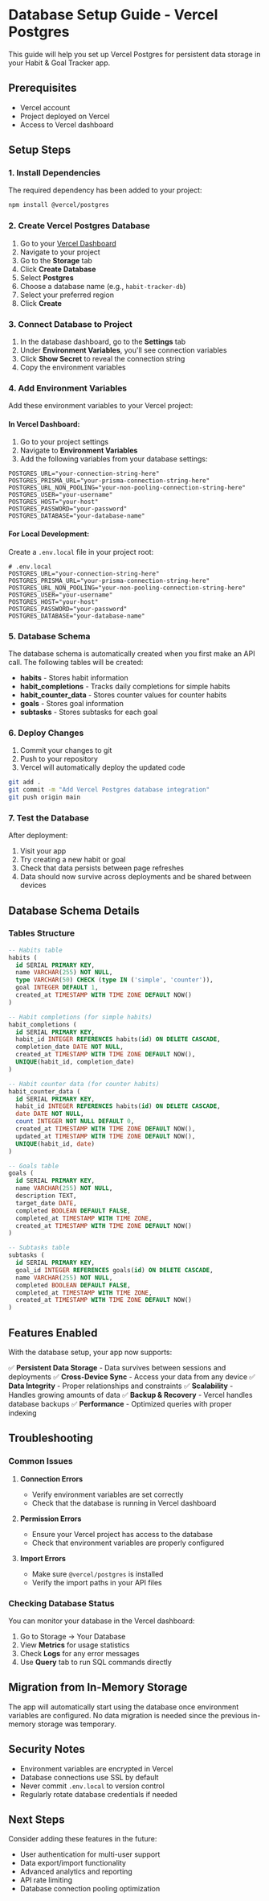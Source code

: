 # Database Setup Guide - Vercel Postgres

This guide will help you set up Vercel Postgres for persistent data storage in your Habit & Goal Tracker app.

## Prerequisites

- Vercel account
- Project deployed on Vercel
- Access to Vercel dashboard

## Setup Steps

### 1. Install Dependencies

The required dependency has been added to your project:

```bash
npm install @vercel/postgres
```

### 2. Create Vercel Postgres Database

1. Go to your [Vercel Dashboard](https://vercel.com/dashboard)
2. Navigate to your project
3. Go to the **Storage** tab
4. Click **Create Database**
5. Select **Postgres**
6. Choose a database name (e.g., `habit-tracker-db`)
7. Select your preferred region
8. Click **Create**

### 3. Connect Database to Project

1. In the database dashboard, go to the **Settings** tab
2. Under **Environment Variables**, you'll see connection variables
3. Click **Show Secret** to reveal the connection string
4. Copy the environment variables

### 4. Add Environment Variables

Add these environment variables to your Vercel project:

#### In Vercel Dashboard:
1. Go to your project settings
2. Navigate to **Environment Variables**
3. Add the following variables from your database settings:

```
POSTGRES_URL="your-connection-string-here"
POSTGRES_PRISMA_URL="your-prisma-connection-string-here"
POSTGRES_URL_NON_POOLING="your-non-pooling-connection-string-here"
POSTGRES_USER="your-username"
POSTGRES_HOST="your-host"
POSTGRES_PASSWORD="your-password"
POSTGRES_DATABASE="your-database-name"
```

#### For Local Development:
Create a `.env.local` file in your project root:

```env
# .env.local
POSTGRES_URL="your-connection-string-here"
POSTGRES_PRISMA_URL="your-prisma-connection-string-here"
POSTGRES_URL_NON_POOLING="your-non-pooling-connection-string-here"
POSTGRES_USER="your-username"
POSTGRES_HOST="your-host"
POSTGRES_PASSWORD="your-password"
POSTGRES_DATABASE="your-database-name"
```

### 5. Database Schema

The database schema is automatically created when you first make an API call. The following tables will be created:

- **habits** - Stores habit information
- **habit_completions** - Tracks daily completions for simple habits
- **habit_counter_data** - Stores counter values for counter habits
- **goals** - Stores goal information
- **subtasks** - Stores subtasks for each goal

### 6. Deploy Changes

1. Commit your changes to git
2. Push to your repository
3. Vercel will automatically deploy the updated code

```bash
git add .
git commit -m "Add Vercel Postgres database integration"
git push origin main
```

### 7. Test the Database

After deployment:

1. Visit your app
2. Try creating a new habit or goal
3. Check that data persists between page refreshes
4. Data should now survive across deployments and be shared between devices

## Database Schema Details

### Tables Structure

```sql
-- Habits table
habits (
  id SERIAL PRIMARY KEY,
  name VARCHAR(255) NOT NULL,
  type VARCHAR(50) CHECK (type IN ('simple', 'counter')),
  goal INTEGER DEFAULT 1,
  created_at TIMESTAMP WITH TIME ZONE DEFAULT NOW()
)

-- Habit completions (for simple habits)
habit_completions (
  id SERIAL PRIMARY KEY,
  habit_id INTEGER REFERENCES habits(id) ON DELETE CASCADE,
  completion_date DATE NOT NULL,
  created_at TIMESTAMP WITH TIME ZONE DEFAULT NOW(),
  UNIQUE(habit_id, completion_date)
)

-- Habit counter data (for counter habits)
habit_counter_data (
  id SERIAL PRIMARY KEY,
  habit_id INTEGER REFERENCES habits(id) ON DELETE CASCADE,
  date DATE NOT NULL,
  count INTEGER NOT NULL DEFAULT 0,
  created_at TIMESTAMP WITH TIME ZONE DEFAULT NOW(),
  updated_at TIMESTAMP WITH TIME ZONE DEFAULT NOW(),
  UNIQUE(habit_id, date)
)

-- Goals table
goals (
  id SERIAL PRIMARY KEY,
  name VARCHAR(255) NOT NULL,
  description TEXT,
  target_date DATE,
  completed BOOLEAN DEFAULT FALSE,
  completed_at TIMESTAMP WITH TIME ZONE,
  created_at TIMESTAMP WITH TIME ZONE DEFAULT NOW()
)

-- Subtasks table
subtasks (
  id SERIAL PRIMARY KEY,
  goal_id INTEGER REFERENCES goals(id) ON DELETE CASCADE,
  name VARCHAR(255) NOT NULL,
  completed BOOLEAN DEFAULT FALSE,
  completed_at TIMESTAMP WITH TIME ZONE,
  created_at TIMESTAMP WITH TIME ZONE DEFAULT NOW()
)
```

## Features Enabled

With the database setup, your app now supports:

✅ **Persistent Data Storage** - Data survives between sessions and deployments
✅ **Cross-Device Sync** - Access your data from any device
✅ **Data Integrity** - Proper relationships and constraints
✅ **Scalability** - Handles growing amounts of data
✅ **Backup & Recovery** - Vercel handles database backups
✅ **Performance** - Optimized queries with proper indexing

## Troubleshooting

### Common Issues

1. **Connection Errors**
   - Verify environment variables are set correctly
   - Check that the database is running in Vercel dashboard

2. **Permission Errors**
   - Ensure your Vercel project has access to the database
   - Check that environment variables are properly configured

3. **Import Errors**
   - Make sure `@vercel/postgres` is installed
   - Verify the import paths in your API files

### Checking Database Status

You can monitor your database in the Vercel dashboard:

1. Go to Storage → Your Database
2. View **Metrics** for usage statistics
3. Check **Logs** for any error messages
4. Use **Query** tab to run SQL commands directly

## Migration from In-Memory Storage

The app will automatically start using the database once environment variables are configured. No data migration is needed since the previous in-memory storage was temporary.

## Security Notes

- Environment variables are encrypted in Vercel
- Database connections use SSL by default
- Never commit `.env.local` to version control
- Regularly rotate database credentials if needed

## Next Steps

Consider adding these features in the future:

- User authentication for multi-user support
- Data export/import functionality
- Advanced analytics and reporting
- API rate limiting
- Database connection pooling optimization